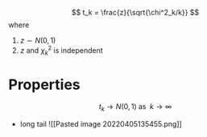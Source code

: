 $$
t_k = \frac{z}{\sqrt{\chi^2_k/k}}
$$
where 
1. $z\sim N(0, 1)$
2. $z$ and $\chi^2_k$ is independent

# Properties

$$
t_k \longrightarrow N(0,1) \; \textrm{as }\; k \to \infty
$$
- long tail
![[Pasted image 20220405135455.png]]

